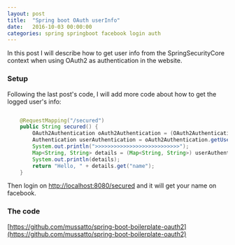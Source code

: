 ```yaml
---
layout: post
title:  "Spring boot OAuth userInfo"
date:   2016-10-03 00:00:00
categories: spring springboot facebook login auth
---
```


In this post I will describe how to get user info from the SpringSecurityCore context when using OAuth2 as authentication in the website.

### Setup

Following the last post's code, I will add more code about how to get the logged user's info:

```java

    @RequestMapping("/secured")
    public String secured() {
        OAuth2Authentication oAuth2Authentication = (OAuth2Authentication) SecurityContextHolder.getContext() .getAuthentication();
        Authentication userAuthentication = oAuth2Authentication.getUserAuthentication();
        System.out.println(">>>>>>>>>>>>>>>>>>>>>>>>>>>");
        Map<String, String> details = (Map<String, String>) userAuthentication.getDetails();
        System.out.println(details);
        return "Hello, " + details.get("name");
    }

```

Then login on [http://localhost:8080/secured](http://localhost:8080/secured) and it will get your name on facebook.

### The code

[https://github.com/mussatto/spring-boot-boilerplate-oauth2](https://github.com/mussatto/spring-boot-boilerplate-oauth2)

